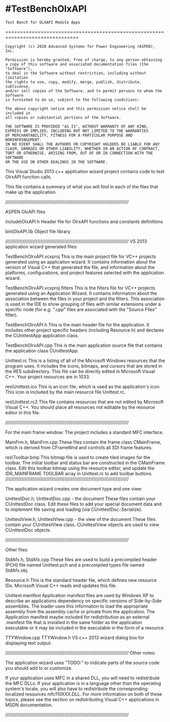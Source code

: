#TestBenchOlxAPI
================================================================================
    Test Bench for OLXAPI Module Apps
===============================================================================

    Copyright (c) 2020 Advanced Systems for Power Engineering (ASPEN), Inc.

    Permission is hereby granted, free of charge, to any person obtaining
    a copy of this software and associated documentation files (the "Software"),
    to deal in the Software without restriction, including without limitation
    the rights to use, copy, modify, merge, publish, distribute, sublicense,
    and/or sell copies of the Software, and to permit persons to whom the Software
    is furnished to do so, subject to the following conditions:

    The above copyright notice and this permission notice shall be included in
    all copies or substantial portions of the Software.

    THE SOFTWARE IS PROVIDED "AS IS", WITHOUT WARRANTY OF ANY KIND,
    EXPRESS OR IMPLIED, INCLUDING BUT NOT LIMITED TO THE WARRANTIES
    OF MERCHANTABILITY, FITNESS FOR A PARTICULAR PURPOSE AND NONINFRINGEMENT.
    IN NO EVENT SHALL THE AUTHORS OR COPYRIGHT HOLDERS BE LIABLE FOR ANY
    CLAIM, DAMAGES OR OTHER LIABILITY, WHETHER IN AN ACTION OF CONTRACT,
    TORT OR OTHERWISE, ARISING FROM, OUT OF OR IN CONNECTION WITH THE SOFTWARE
    OR THE USE OR OTHER DEALINGS IN THE SOFTWARE.

This Visual Studio 2013 c++ application wizard project contains code to 
test OlrxAPI function calls.

This file contains a summary of what you will find in each of the files that
make up the application.

/////////////////////////////////////////////////////////////////////////////

ASPEN OlxAPI files

include\OlxAPI.h
    Header file for OlrxAPI functions and constants definitions

bin\OlxAPI.lib
    Object file library

/////////////////////////////////////////////////////////////////////////////
VS 2013 application wizard generated files:

TestBenchOlrxAPI.vcxproj
    This is the main project file for VC++ projects generated using an application wizard.
    It contains information about the version of Visual C++ that generated the file, and
    information about the platforms, configurations, and project features selected with the
    application wizard.

TestBenchOlrxAPI.vcxproj.filters
    This is the filters file for VC++ projects generated using an Application Wizard. 
    It contains information about the association between the files in your project 
    and the filters. This association is used in the IDE to show grouping of files with
    similar extensions under a specific node (for e.g. ".cpp" files are associated with the
    "Source Files" filter).

TestBenchOlrxAPI.h
    This is the main header file for the application.  It includes other
    project specific headers (including Resource.h) and declares the
    CUnittestApp application class.

TestBenchOlrxAPI.cpp
    This is the main application source file that contains the application
    class CUnittestApp.

Unittest.rc
    This is a listing of all of the Microsoft Windows resources that the
    program uses.  It includes the icons, bitmaps, and cursors that are stored
    in the RES subdirectory.  This file can be directly edited in Microsoft
    Visual C++. Your project resources are in 1033.

res\Unittest.ico
    This is an icon file, which is used as the application's icon.  This
    icon is included by the main resource file Unittest.rc.

res\Unittest.rc2
    This file contains resources that are not edited by Microsoft
    Visual C++. You should place all resources not editable by
    the resource editor in this file.

/////////////////////////////////////////////////////////////////////////////

For the main frame window:
    The project includes a standard MFC interface.

MainFrm.h, MainFrm.cpp
    These files contain the frame class CMainFrame, which is derived from
    CFrameWnd and controls all SDI frame features.

res\Toolbar.bmp
    This bitmap file is used to create tiled images for the toolbar.
    The initial toolbar and status bar are constructed in the CMainFrame
    class. Edit this toolbar bitmap using the resource editor, and
    update the IDR_MAINFRAME TOOLBAR array in Unittest.rc to add
    toolbar buttons.
/////////////////////////////////////////////////////////////////////////////

The application wizard creates one document type and one view:

UnittestDoc.h, UnittestDoc.cpp - the document
    These files contain your CUnittestDoc class.  Edit these files to
    add your special document data and to implement file saving and loading
    (via CUnittestDoc::Serialize).

UnittestView.h, UnittestView.cpp - the view of the document
    These files contain your CUnittestView class.
    CUnittestView objects are used to view CUnittestDoc objects.

/////////////////////////////////////////////////////////////////////////////

Other files:

StdAfx.h, StdAfx.cpp
    These files are used to build a precompiled header (PCH) file
    named Unittest.pch and a precompiled types file named StdAfx.obj.

Resource.h
    This is the standard header file, which defines new resource IDs.
    Microsoft Visual C++ reads and updates this file.

Unittest.manifest
	Application manifest files are used by Windows XP to describe an applications
	dependency on specific versions of Side-by-Side assemblies. The loader uses this
	information to load the appropriate assembly from the assembly cache or private
	from the application. The Application manifest  maybe included for redistribution
	as an external .manifest file that is installed in the same folder as the application
	executable or it may be included in the executable in the form of a resource.

TTYWindow.cpp TTYWindow.h
    VS c++ 2013 wizard dialog box for displaying text output.

/////////////////////////////////////////////////////////////////////////////
Other notes:

The application wizard uses "TODO:" to indicate parts of the source code you
should add to or customize.

If your application uses MFC in a shared DLL, you will need
to redistribute the MFC DLLs. If your application is in a language
other than the operating system's locale, you will also have to
redistribute the corresponding localized resources mfc110XXX.DLL.
For more information on both of these topics, please see the section on
redistributing Visual C++ applications in MSDN documentation.

/////////////////////////////////////////////////////////////////////////////
